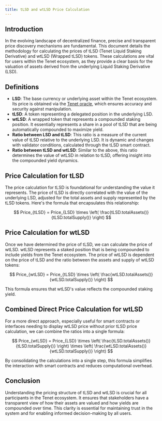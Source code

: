 ```yaml
---
title: tLSD and wtLSD Price Calculation
---
```


## Introduction

In the evolving landscape of decentralized finance, precise and transparent price discovery mechanisms are fundamental. This document details the methodology for calculating the prices of tLSD (Tenet Liquid Staking Derivative) and wtLSD (Wrapped tLSD) tokens. These calculations are vital for users within the Tenet ecosystem, as they provide a clear basis for the valuation of assets derived from the underlying Liquid Staking Derivative (LSD).

## Definitions

- **LSD**: The base currency or underlying asset within the Tenet ecosystem. Its price is obtained via the [Tenet oracle](/oracle#what-is-tenet-oracle), which ensures accuracy and security against manipulation.
- **tLSD**: A token representing a delegated position in the underlying LSD. 
- **wtLSD**: A wrapped token that represents a compounded staking position. It essentially represents a share in a pool of tLSD that are being automatically compounded to maximize yield.
- **Ratio between LSD and tLSD**: This ratio is a measure of the current value of tLSD relative to the underlying LSD. It is dynamic and changes with validator conditions, calculated through the tLSD smart contract.
- **Ratio between tLSD and wtLSD**: Similar to the above, this ratio determines the value of wtLSD in relation to tLSD, offering insight into the compounded yield dynamics.

## Price Calculation for tLSD

The price calculation for tLSD is foundational for understanding the value it represents. The price of tLSD is directly correlated with the value of the underlying LSD, adjusted for the total assets and supply represented by the tLSD tokens. Here's the formula that encapsulates this relationship:

$$
Price_{tLSD} = Price_{LSD} \times \left( \frac{tLSD.totalAssets()}{tLSD.totalSupply()} \right)
$$


## Price Calculation for wtLSD

Once we have determined the price of tLSD, we can calculate the price of wtLSD. wtLSD represents a staked position that is being compounded to include yields from the Tenet ecosystem. The price of wtLSD is dependent on the price of tLSD and the ratio between the assets and supply of wtLSD tokens:

$$
Price_{wtLSD} = Price_{tLSD} \times \left( \frac{wtLSD.totalAssets()}{wtLSD.totalSupply()} \right)
$$

This formula ensures that wtLSD's value reflects the compounded staking yield.

## Combined Direct Price Calculation for wtLSD

For a more direct approach, especially useful for smart contracts or interfaces needing to display wtLSD price without prior tLSD price calculation, we can combine the ratios into a single formula:

$$
Price_{wtLSD} = Price_{LSD} \times \left( \frac{tLSD.totalAssets()}{tLSD.totalSupply()} \right) \times \left( \frac{wtLSD.totalAssets()}{wtLSD.totalSupply()} \right)
$$

By consolidating the calculations into a single step, this formula simplifies the interaction with smart contracts and reduces computational overhead.

## Conclusion

Understanding the pricing structure of tLSD and wtLSD is crucial for all participants in the Tenet ecosystem. It ensures that stakeholders have a transparent view of how their assets are valued and how yields are compounded over time. This clarity is essential for maintaining trust in the system and for enabling informed decision-making by all users.
